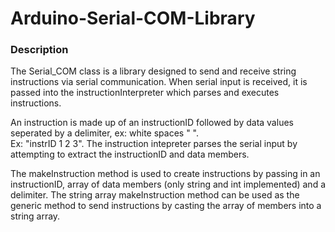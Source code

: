 # Arduino-Serial-COM-Library 
<h3> Description </h3>

The Serial_COM class is a library designed to send and receive string instructions via serial communication. When serial input is received, it is passed into the instructionInterpreter which parses and executes instructions. 

An instruction is made up of an instructionID followed by data values seperated by a delimiter, ex: white spaces " ".  
Ex: "instrID 1 2 3". The instruction intepreter parses the serial input by attempting to extract the instructionID and data members.

The makeInstruction method is used to create instructions by passing in an instructionID, array of data members (only string and int implemented) and a delimiter. The string array makeInstruction method can be used as the generic method to send instructions by casting the array of members into a string array. 
